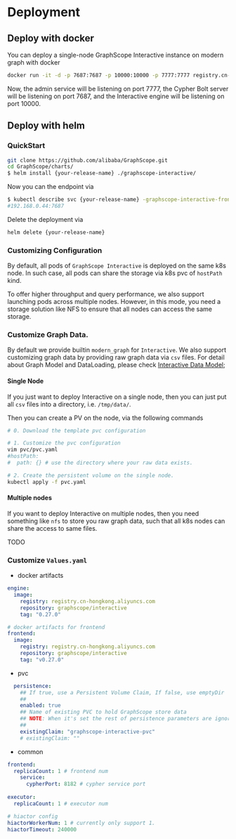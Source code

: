 # Deployment

## Deploy with docker

You can deploy a single-node GraphScope Interactive instance on modern graph with docker
```bash
docker run -it -d -p 7687:7687 -p 10000:10000 -p 7777:7777 registry.cn-hongkong.aliyuncs.com/graphscope/interactive:latest
```

Now, the admin service will be listening on port 7777, the Cypher Bolt server will be listening on port 7687, and the Interactive engine will be listening on port 10000.

## Deploy with helm

### QuickStart

```bash
git clone https://github.com/alibaba/GraphScope.git
cd GraphScope/charts/
$ helm install {your-release-name} ./graphscope-interactive/
```

Now you can the endpoint via
```bash
$ kubectl describe svc {your-release-name} -graphscope-interactive-frontend | grep "Endpoints:" | awk -F' ' '{print $2}'
#192.168.0.44:7687
```

Delete the deployment via 
```bash
helm delete {your-release-name}
```

### Customizing Configuration

By default, all pods of `GraphScope Interactive` is deployed on the same k8s node.
In such case, all pods can share the storage via k8s pvc of `hostPath` kind.

To offer higher throughput and query performance, we also support launching pods across multiple nodes. However, in this mode, you need a storage solution like NFS to ensure that all nodes can access the same storage.


### Customize Graph Data.

By default we provide builtin `modern_graph` for `Interactive`. We also support customizing graph data by providing raw graph data via `csv` files. 
For detail about Graph Model and DataLoading, please check [Interactive Data Model](https://graphscope.io/docs/latest/flex/interactive/data_model);

#### Single Node

If you just want to deploy Interactive on a single node, then you can just put all `csv` files into a directory, i.e. `/tmp/data/`.

Then you can create a PV on the node, via the following commands
```bash
# 0. Download the template pvc configuration

# 1. Customize the pvc configuration
vim pvc/pvc.yaml
#hostPath:
#  path: {} # use the directory where your raw data exists.

# 2. Create the persistent volume on the single node.
kubectl apply -f pvc.yaml
```

#### Multiple nodes

If you want to deploy Interactive on multiple nodes, then you need something like `nfs` to store you raw graph data, such that all k8s nodes can share the access to same files.

TODO

### Customize `Values.yaml`

- docker artifacts

```yaml
engine:
  image:
    registry: registry.cn-hongkong.aliyuncs.com
    repository: graphscope/interactive
    tag: "0.27.0"

# docker artifacts for frontend
frontend:
  image:
    registry: registry.cn-hongkong.aliyuncs.com
    repository: graphscope/interactive
    tag: "v0.27.0"
```

- pvc

```yaml
  persistence:
    ## If true, use a Persistent Volume Claim, If false, use emptyDir
    ##
    enabled: true
    ## Name of existing PVC to hold GraphScope store data
    ## NOTE: When it's set the rest of persistence parameters are ignored
    ##
    existingClaim: "graphscope-interactive-pvc"
    # existingClaim: ""
```

- common

```yaml
frontend:
  replicaCount: 1 # frontend num
    service:
      cypherPort: 8182 # cypher service port
    
executor:
  replicaCount: 1 # executor num

# hiactor config
hiactorWorkerNum: 1 # currently only support 1.
hiactorTimeout: 240000

```
